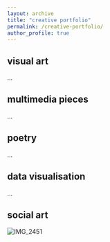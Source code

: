 ```yaml
---
layout: archive
title: "creative portfolio"
permalink: /creative-portfolio/
author_profile: true
---
```


## visual art
...

## multimedia pieces
...

## poetry
...

## data visualisation
...

## social art
![IMG_2451](https://github.com/donatingbetter/donatingbetter.github.io/assets/145920710/d3d1b244-7ad1-4072-be65-01625aa8941f)





